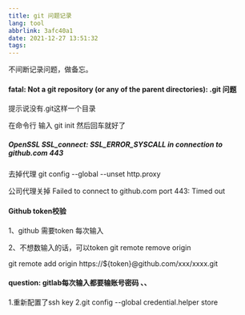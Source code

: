 ```yaml
---
title: git 问题记录
lang: tool
abbrlink: 3afc40a1
date: 2021-12-27 13:51:32
tags:
---
```


不间断记录问题，做备忘。

#### fatal: Not a git repository (or any of the parent directories): .git 问题

提示说没有.git这样一个目录

在命令行 输入 git init  然后回车就好了

<!--more-->
##### OpenSSL SSL_connect: SSL_ERROR_SYSCALL in connection to github.com 443 

去掉代理 git config --global --unset http.proxy

公司代理关掉   Failed to connect to github.com port 443: Timed out


#### Github token校验

1、github 需要token 每次输入

2、不想数输入的话，可以token
git remote remove origin

git remote add origin https://${token}@github.com/xxx/xxxx.git


#### question: gitlab每次输入都要输账号密码 、、
1.重新配置了ssh key 
2.git config --global credential.helper store 


